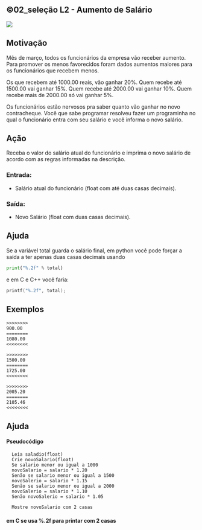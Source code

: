 ## ©02_seleção L2 - Aumento de Salário


![](__capa.jpg)

## Motivação

Mês de março, todos os funcionários da empresa vão receber aumento. Para promover os menos favorecidos foram dados aumentos maiores para os funcionários que recebem menos.

Os que recebem até 1000.00 reais, vão ganhar 20%. Quem recebe até 1500.00 vai ganhar 15%. Quem recebe até 2000.00 vai ganhar 10%. Quem recebe mais de 2000.00 só vai ganhar 5%.

Os funcionários estão nervosos pra saber quanto vão ganhar no novo contracheque. Você que sabe programar resolveu fazer um programinha no qual o funcionário entra com seu salário e você informa o novo salário.

## Ação

Receba o valor do salário atual do funcionário e imprima o novo salário de acordo com as regras informadas na descrição.

### Entrada:

* Salário atual do funcionário (float com até duas casas decimais).

### Saída:

* Novo Salário (float com duas casas decimais).

## Ajuda

Se a variável total guarda o salário final, em python você pode forçar a saída a ter apenas duas casas decimais usando

``` python
print("%.2f" % total)
```

e em C e C++ você faria:

```C
printf("%.2f", total);
```

## Exemplos

```
>>>>>>>>
900.00
========
1080.00
<<<<<<<<

>>>>>>>>
1500.00
========
1725.00
<<<<<<<<

>>>>>>>>
2005.20
========
2105.46
<<<<<<<<
```

## Ajuda

#### Pseudocódigo
```
  Leia saladio(float)
  Crie novoSalario(float)
  Se salario menor ou igual a 1000
  novoSalario = salario * 1.20
  Senão se salario menor ou igual a 1500
  novoSalerio = salario * 1.15
  Senão se salario menor ou igual a 2000
  novoSalerio = salario * 1.10
  Senão novoSalerio = salario * 1.05
  
  Mostre novoSalario com 2 casas
```
#### em C se usa %.2f para printar com 2 casas